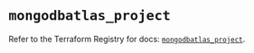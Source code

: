 # `mongodbatlas_project`

Refer to the Terraform Registry for docs: [`mongodbatlas_project`](https://registry.terraform.io/providers/mongodb/mongodbatlas/1.16.2/docs/resources/project).
